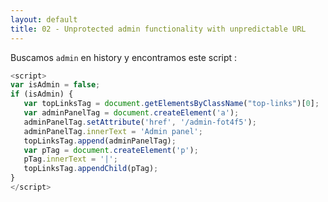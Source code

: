 ```yaml
---
layout: default
title: 02 - Unprotected admin functionality with unpredictable URL
---
```

Buscamos `admin` en history y encontramos este script :

```javascript
<script>
var isAdmin = false;
if (isAdmin) {
   var topLinksTag = document.getElementsByClassName("top-links")[0];
   var adminPanelTag = document.createElement('a');
   adminPanelTag.setAttribute('href', '/admin-fot4f5');
   adminPanelTag.innerText = 'Admin panel';
   topLinksTag.append(adminPanelTag);
   var pTag = document.createElement('p');
   pTag.innerText = '|';
   topLinksTag.appendChild(pTag);
}
</script>
```
